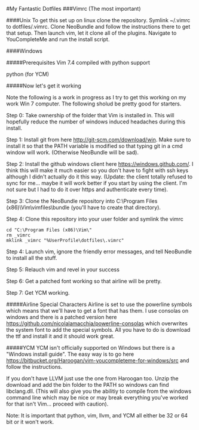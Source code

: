 #My Fantastic Dotfiles
###Vimrc (The most important)

####Unix
To get this set up on linux clone the repository. Symlink ~/.vimrc to dotfiles/.vimrc. Clone NeoBundle and follow the instructions there to get that setup. Then launch vim, let it clone all of the plugins. Navigate to YouCompleteMe and run the install script. 

####Windows

#####Prerequisites
Vim 7.4 compiled with python support

python (for YCM)

#####Now let's get it working

Note the following is a work in progress as I try to get this working on my work Win 7 computer. The following sholud be pretty good for starters. 

Step 0: Take ownership of the folder that Vim is installed in. This will hopefully reduce the number of windows induced headaches during this install.

Step 1: Install git from here http://git-scm.com/download/win. Make sure to install it so that the PATH variable is modified so that typing git in a cmd window will work. (Otherwise NeoBundle will be sad).

Step 2: Install the github windows client here https://windows.github.com/. I think this will make it much easier so you don't have to fight with ssh keys although I didn't actually do it this way. (Update: the client totally refused to sync for me... maybe it will work better if you start by using the client. I'm not sure but I had to do it over https and authenticate every time).

Step 3: Clone the NeoBundle repository into C:\Program Files (x86)\Vim\vimfiles\bundle (you'll have to create that directory). 

Step 4: Clone this repository into your user folder and symlink the vimrc
```
cd "C:\Program Files (x86)\Vim\"
rm _vimrc
mklink _vimrc "%UserProfile\dotfiles\.vimrc"
```

Step 4: Launch vim, ignore the friendly error messages, and tell NeoBundle to install all the stuff.

Step 5: Relauch vim and revel in your success

Step 6: Get a patched font working so that airline will be pretty.

Step 7: Get YCM working.

#####Airline Special Characters
Airline is set to use the powerline symbols which means that we'll have to get a font that has them. I use consolas on windows and there is a patched version here https://github.com/nicolalamacchia/powerline-consolas which overwrites the system font to add the special symbols. All you have to do is download the ttf and install it and it should work great.

#####YCM
YCM isn't officially supported on Windows but there is a "Windows install guide". The easy way is to go here https://bitbucket.org/Haroogan/vim-youcompleteme-for-windows/src and follow the instructions.

If you don't have LLVM just use the one from Haroogan too. Unzip the download and add the bin folder to the PATH so windows can find libclang.dll. (This will also give you the abilitiy to compile from the windows command line which may be nice or may break everything you've worked for that isn't Vim... proceed with caution).

Note: It is important that python, vim, llvm, and YCM all either be 32 or 64 bit or it won't work.
